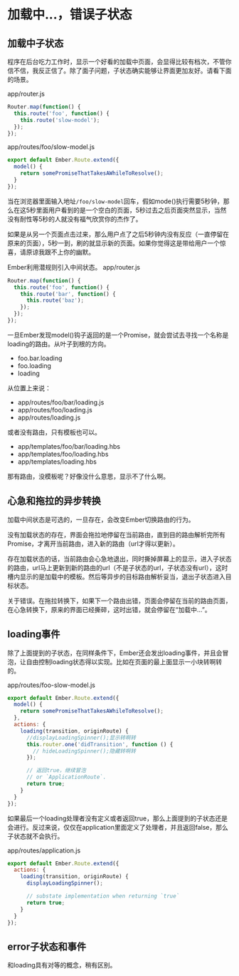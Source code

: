 # 加载中...，错误子状态


## 加载中子状态

程序在后台吃力工作时，显示一个好看的加载中页面，会显得比较有档次，不管你信不信，我反正信了。除了面子问题，子状态确实能够让界面更加友好。请看下面的场景。

app/router.js
```js
Router.map(function() {
  this.route('foo', function() {
    this.route('slow-model');
  });
});
```

app/routes/foo/slow-model.js
```js
export default Ember.Route.extend({
  model() {
    return somePromiseThatTakesAWhileToResolve();
  }
});
```

当在浏览器里面输入地址```/foo/slow-model```回车，假如mode()执行需要5秒钟，那么在这5秒里面用户看到的是一个空白的页面，5秒过去之后页面突然显示，当然没有耐性等5秒的人就没有福气欣赏你的杰作了。

如果是从另一个页面点击过来，那么用户点了之后5秒钟内没有反应（一直停留在原来的页面），5秒一到，刷的就显示新的页面。如果你觉得这是带给用户一个惊喜，请原谅我跟不上你的幽默。

Ember利用潜规则引入中间状态。
app/router.js
```js
Router.map(function() {
  this.route('foo', function() {
    this.route('bar', function() {
      this.route('baz');
    });
  });
});
```
一旦Ember发现model()钩子返回的是一个Promise，就会尝试去寻找一个名称是loading的路由。从叶子到根的方向。

* foo.bar.loading
* foo.loading
* loading

从位置上来说：
* app/routes/foo/bar/loading.js
* app/routes/foo/loading.js
* app/routes/loading.js

或者没有路由，只有模板也可以。
* app/templates/foo/bar/loading.hbs
* app/templates/foo/loading.hbs
* app/templates/loading.hbs

那有路由，没模板呢？好像没什么意思，显示不了什么啊。

## 心急和拖拉的异步转换

加载中间状态是可选的，一旦存在，会改变Ember切换路由的行为。

没有加载状态的存在，界面会拖拉地停留在当前路由，直到目的路由解析完所有Promise，才离开当前路由，进入新的路由（url才得以更新）。

存在加载状态的话，当前路由会心急地退出，同时撕掉屏幕上的显示，进入子状态的路由，url马上更新到新的路由的url（不是子状态的url，子状态没有url），这时槽内显示的是加载中的模板。然后等异步的目标路由解析妥当，退出子状态进入目标状态。

关于错误。在拖拉转换下，如果下一个路由出错，页面会停留在当前的路由页面，在心急转换下，原来的界面已经撕碎，这时出错，就会停留在“加载中...”。

## loading事件

除了上面提到的子状态，在同样条件下，Ember还会发出loading事件，并且会冒泡，让自由控制loading状态得以实现。比如在页面的最上面显示一小块转啊转的。

app/routes/foo-slow-model.js
```js
export default Ember.Route.extend({
  model() {
    return somePromiseThatTakesAWhileToResolve();
  },
  actions: {
    loading(transition, originRoute) {
      //displayLoadingSpinner();显示转啊转
      this.router.one('didTransition', function () {
        // hideLoadingSpinner();隐藏转啊转
      });

      // 返回true，继续冒泡
      // or `ApplicationRoute`.
      return true;
    }
  }
});
```

如果最后一个loading处理者没有定义或者返回true，那么上面提到的子状态还是会进行。反过来说，仅仅在application里面定义了处理者，并且返回false，那么子状态就不会执行。

app/routes/application.js

```js
export default Ember.Route.extend({
  actions: {
    loading(transition, originRoute) {
      displayLoadingSpinner();

      // substate implementation when returning `true`
      return true;
    }
  }
});
```

## error子状态和事件

和loading具有对等的概念，稍有区别。
